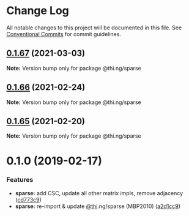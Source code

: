 # Change Log

All notable changes to this project will be documented in this file.
See [Conventional Commits](https://conventionalcommits.org) for commit guidelines.

## [0.1.67](https://github.com/thi-ng/umbrella/compare/@thi.ng/sparse@0.1.66...@thi.ng/sparse@0.1.67) (2021-03-03)

**Note:** Version bump only for package @thi.ng/sparse





## [0.1.66](https://github.com/thi-ng/umbrella/compare/@thi.ng/sparse@0.1.65...@thi.ng/sparse@0.1.66) (2021-02-24)

**Note:** Version bump only for package @thi.ng/sparse





## [0.1.65](https://github.com/thi-ng/umbrella/compare/@thi.ng/sparse@0.1.64...@thi.ng/sparse@0.1.65) (2021-02-20)

**Note:** Version bump only for package @thi.ng/sparse





# 0.1.0 (2019-02-17)

### Features

* **sparse:** add CSC, update all other matrix impls, remove adjacency ([cd773c9](https://github.com/thi-ng/umbrella/commit/cd773c9))
* **sparse:** re-import & update [@thi](https://github.com/thi).ng/sparse (MBP2010) ([a2d1cc9](https://github.com/thi-ng/umbrella/commit/a2d1cc9))
